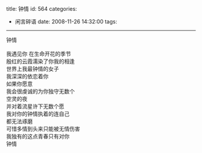title: 钟情
id: 564
categories:
  - 闲言碎语
date: 2008-11-26 14:32:00
tags:
---

钟情
</br>
</br>我遇见你 在生命开花的季节
</br>殷红的云霞濡染了你我的相逢
</br>世界上我最钟情的女子
</br>我深深的依恋着你
</br>如果你愿意
</br>我会很虔诚的为你独守无数个
</br>空灵的夜
</br>并对着流星许下无数个愿
</br>我对你的钟情执着的连自己
</br>都无法琢磨
</br>可惜多情到头来只能被无情伤害
</br>我独有的这点青春只有对你
</br>钟情